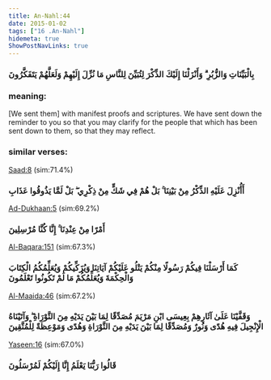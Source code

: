 ```yaml
---
title: An-Nahl:44
date: 2015-01-02
tags: ["16 .An-Nahl"]
hidemeta: true 
ShowPostNavLinks: true 
---
```

### بِالْبَيِّنَاتِ وَالزُّبُرِ ۗ وَأَنْزَلْنَا إِلَيْكَ الذِّكْرَ لِتُبَيِّنَ لِلنَّاسِ مَا نُزِّلَ إِلَيْهِمْ وَلَعَلَّهُمْ يَتَفَكَّرُونَ
### meaning: 
[We sent them] with manifest proofs and scriptures. We have sent down the reminder to you so that you may clarify for the people that which has been sent down to them, so that they may reflect.
### similar verses: 

[Saad:8](/38/8) (sim:71.4%)

### أَأُنْزِلَ عَلَيْهِ الذِّكْرُ مِنْ بَيْنِنَا ۚ بَلْ هُمْ فِي شَكٍّ مِنْ ذِكْرِي ۖ بَلْ لَمَّا يَذُوقُوا عَذَابِ

[Ad-Dukhaan:5](/44/5) (sim:69.2%)

### أَمْرًا مِنْ عِنْدِنَا ۚ إِنَّا كُنَّا مُرْسِلِينَ

[Al-Baqara:151](/2/151) (sim:67.3%)

### كَمَا أَرْسَلْنَا فِيكُمْ رَسُولًا مِنْكُمْ يَتْلُو عَلَيْكُمْ آيَاتِنَا وَيُزَكِّيكُمْ وَيُعَلِّمُكُمُ الْكِتَابَ وَالْحِكْمَةَ وَيُعَلِّمُكُمْ مَا لَمْ تَكُونُوا تَعْلَمُونَ

[Al-Maaida:46](/5/46) (sim:67.2%)

### وَقَفَّيْنَا عَلَىٰ آثَارِهِمْ بِعِيسَى ابْنِ مَرْيَمَ مُصَدِّقًا لِمَا بَيْنَ يَدَيْهِ مِنَ التَّوْرَاةِ ۖ وَآتَيْنَاهُ الْإِنْجِيلَ فِيهِ هُدًى وَنُورٌ وَمُصَدِّقًا لِمَا بَيْنَ يَدَيْهِ مِنَ التَّوْرَاةِ وَهُدًى وَمَوْعِظَةً لِلْمُتَّقِينَ

[Yaseen:16](/36/16) (sim:67.0%)

### قَالُوا رَبُّنَا يَعْلَمُ إِنَّا إِلَيْكُمْ لَمُرْسَلُونَ
